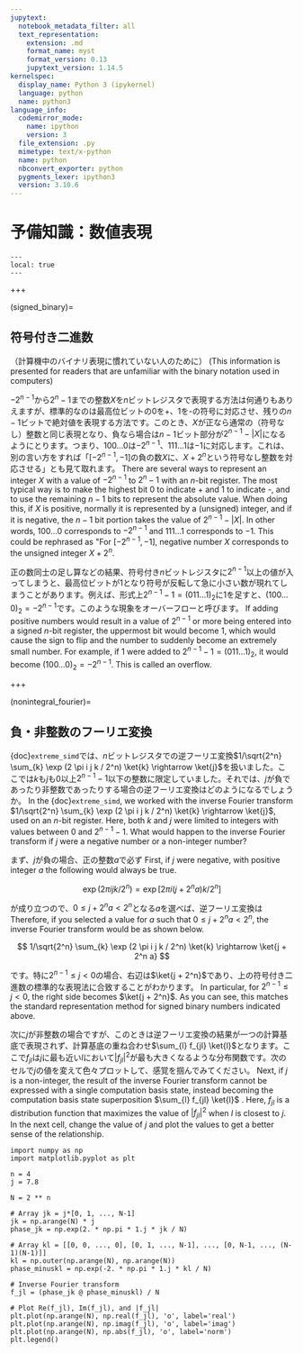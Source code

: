 ```yaml
---
jupytext:
  notebook_metadata_filter: all
  text_representation:
    extension: .md
    format_name: myst
    format_version: 0.13
    jupytext_version: 1.14.5
kernelspec:
  display_name: Python 3 (ipykernel)
  language: python
  name: python3
language_info:
  codemirror_mode:
    name: ipython
    version: 3
  file_extension: .py
  mimetype: text/x-python
  name: python
  nbconvert_exporter: python
  pygments_lexer: ipython3
  version: 3.10.6
---
```


# 予備知識：数値表現

```{contents} 目次
---
local: true
---
```

$\newcommand{\ket}[1]{|#1\rangle}$

+++

(signed_binary)=
## 符号付き二進数

（計算機中のバイナリ表現に慣れていない人のために）
(This information is presented for readers that are unfamiliar with the binary notation used in computers)

$-2^{n-1}$から$2^{n}-1$までの整数$X$を$n$ビットレジスタで表現する方法は何通りもありえますが、標準的なのは最高位ビットの0を+、1を-の符号に対応させ、残りの$n-1$ビットで絶対値を表現する方法です。このとき、$X$が正なら通常の（符号なし）整数と同じ表現となり、負なら場合は$n-1$ビット部分が$2^{n-1} - |X|$になるようにとります。つまり、$100 \dots 0$は$-2^{n-1}$、$111 \dots 1$は$-1$に対応します。これは、別の言い方をすれば「$[-2^{n-1}, -1]$の負の数$X$に、$X + 2^n$という符号なし整数を対応させる」とも見て取れます。
There are several ways to represent an integer $X$ with a value of $-2^{n-1}$ to $2^{n}-1$ with an $n$-bit register. The most typical way is to make the highest bit 0 to indicate + and 1 to indicate -, and to use the remaining $n-1$ bits to represent the absolute value. When doing this, if $X$ is positive, normally it is represented by a (unsigned) integer, and if it is negative, the $n-1$ bit portion takes the value of $2^{n-1} - |X|$. In other words, $100 \dots 0$ corresponds to $-2^{n-1}$ and $111 \dots 1$ corresponds to $-1$. This could be rephrased as "For $[-2^{n-1}, -1]$, negative number $X$ corresponds to the unsigned integer $X + 2^n$.

正の数同士の足し算などの結果、符号付き$n$ビットレジスタに$2^{n-1}$以上の値が入ってしまうと、最高位ビットが1となり符号が反転して急に小さい数が現れてしまうことがあります。例えば、形式上$2^{n-1} - 1 = (011 \dots 1)_2$に1を足すと、$(100 \dots 0)_2 = -2^{n-1}$です。このような現象をオーバーフローと呼びます。
If adding positive numbers would result in a value of $2^{n-1}$ or more being entered into a signed $n$-bit register, the uppermost bit would become 1, which would cause the sign to flip and the number to suddenly become an extremely small number. For example, if 1 were added to $2^{n-1} - 1 = (011 \dots 1)_2$, it would become $(100 \dots 0)_2 = -2^{n-1}$. This is called an overflow.

+++

(nonintegral_fourier)=
## 負・非整数のフーリエ変換

{doc}`extreme_simd`では、$n$ビットレジスタでの逆フーリエ変換$1/\sqrt{2^n} \sum_{k} \exp (2 \pi i j k / 2^n) \ket{k} \rightarrow \ket{j}$を扱いました。ここでは$k$も$j$も$0$以上$2^{n-1}-1$以下の整数に限定していました。それでは、$j$が負であったり非整数であったりする場合の逆フーリエ変換はどのようになるでしょうか。
In the {doc}`extreme_simd`, we worked with the inverse Fourier transform $1/\sqrt{2^n} \sum_{k} \exp (2 \pi i j k / 2^n) \ket{k} \rightarrow \ket{j}$, used on an $n$-bit register. Here, both $k$ and $j$ were limited to integers with values between 0 and $2^{n-1}-1$. What would happen to the inverse Fourier transform if $j$ were a negative number or a non-integer number?

まず、$j$が負の場合、正の整数$a$で必ず
First, if $j$ were negative, with positive integer $a$ the following would always be true.

$$
\exp (2 \pi i j k / 2^n) = \exp [2 \pi i (j + 2^n a) k / 2^n]
$$

が成り立つので、$0 \leq j + 2^n a < 2^n$となる$a$を選べば、逆フーリエ変換は
Therefore, if you selected a value for $a$ such that $0 \leq j + 2^n a < 2^n$, the inverse Fourier transform would be as shown below.

$$
1/\sqrt{2^n} \sum_{k} \exp (2 \pi i j k / 2^n) \ket{k} \rightarrow \ket{j + 2^n a}
$$

です。特に$2^{n-1} \leq j < 0$の場合、右辺は$\ket{j + 2^n}$であり、上の符号付き二進数の標準的な表現法に合致することがわかります。
In particular, for $2^{n-1} \leq j < 0$, the right side becomes $\ket{j + 2^n}$. As you can see, this matches the standard representation method for signed binary numbers indicated above.

次に$j$が非整数の場合ですが、このときは逆フーリエ変換の結果が一つの計算基底で表現されず、計算基底の重ね合わせ$\sum_{l} f_{jl} \ket{l}$となります。ここで$f_{jl}$は$j$に最も近い$l$において$|f_{jl}|^2$が最も大きくなるような分布関数です。次のセルで$j$の値を変えて色々プロットして、感覚を掴んでみてください。
Next, if $j$ is a non-integer, the result of the inverse Fourier transform cannot be expressed with a single computation basis state, instead becoming the computation basis state superposition $\sum_{l} f_{jl} \ket{l}$ . Here, $f_{jl}$ is a distribution function that maximizes the value of $|f_{jl}|^2$ when $l$ is closest to $j$. In the next cell, change the value of $j$ and plot the values to get a better sense of the relationship.

```{code-cell} ipython3
import numpy as np
import matplotlib.pyplot as plt

n = 4
j = 7.8

N = 2 ** n

# Array jk = j*[0, 1, ..., N-1]
jk = np.arange(N) * j
phase_jk = np.exp(2. * np.pi * 1.j * jk / N)

# Array kl = [[0, 0, ..., 0], [0, 1, ..., N-1], ..., [0, N-1, ..., (N-1)(N-1)]]
kl = np.outer(np.arange(N), np.arange(N))
phase_minuskl = np.exp(-2. * np.pi * 1.j * kl / N)

# Inverse Fourier transform
f_jl = (phase_jk @ phase_minuskl) / N

# Plot Re(f_jl), Im(f_jl), and |f_jl|
plt.plot(np.arange(N), np.real(f_jl), 'o', label='real')
plt.plot(np.arange(N), np.imag(f_jl), 'o', label='imag')
plt.plot(np.arange(N), np.abs(f_jl), 'o', label='norm')
plt.legend()
```
